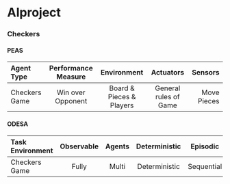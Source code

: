 # AIproject
### Checkers
#### PEAS
| Agent Type    | Performance Measure |        Environment       |       Actuators      |   Sensors   |
| :---          |     :---:           |           :---:          |  :---:               |   --:       |
| Checkers Game | Win over Opponent   | Board & Pieces & Players | General rules of Game| Move Pieces |
#### ODESA
| Task Environment | Observable | Agents | Deterministic | Episodic   | Static | Discrete |
| :---             |     :---:  | :---:  |  :---:        |  :--:      | :--:   | :--:     |
| Checkers Game    |   Fully    | Multi  | Deterministic | Sequential | Static | Discrete |
